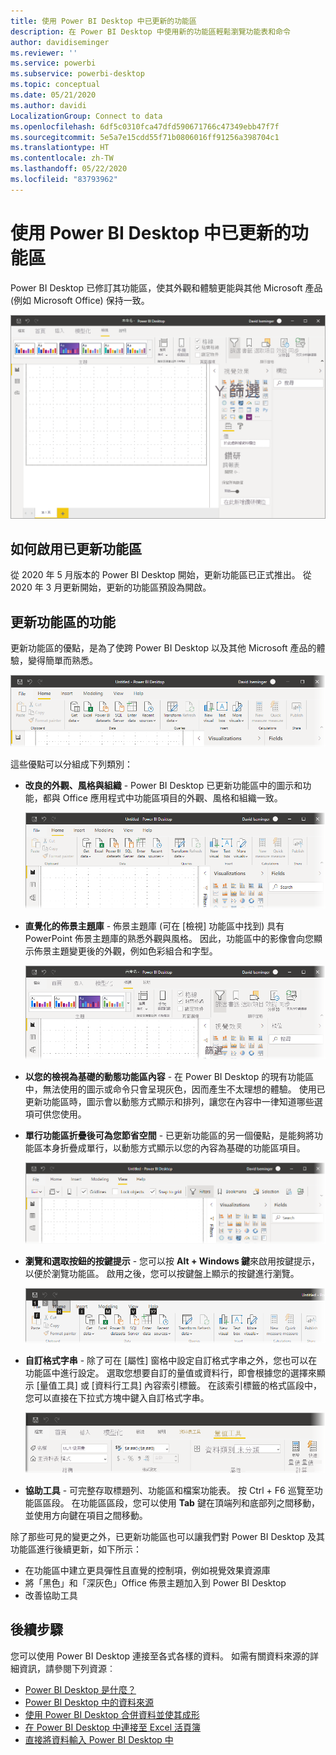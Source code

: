 ```yaml
---
title: 使用 Power BI Desktop 中已更新的功能區
description: 在 Power BI Desktop 中使用新的功能區輕鬆瀏覽功能表和命令
author: davidiseminger
ms.reviewer: ''
ms.service: powerbi
ms.subservice: powerbi-desktop
ms.topic: conceptual
ms.date: 05/21/2020
ms.author: davidi
LocalizationGroup: Connect to data
ms.openlocfilehash: 6df5c0310fca47dfd590671766c47349ebb47f7f
ms.sourcegitcommit: 5e5a7e15cdd55f71b0806016ff91256a398704c1
ms.translationtype: HT
ms.contentlocale: zh-TW
ms.lasthandoff: 05/22/2020
ms.locfileid: "83793962"
---
```

# <a name="use-the-updated-ribbon-in-power-bi-desktop"></a>使用 Power BI Desktop 中已更新的功能區

Power BI Desktop 已修訂其功能區，使其外觀和體驗更能與其他 Microsoft 產品 (例如 Microsoft Office) 保持一致。

![Power BI Desktop 中的新功能區](media/desktop-ribbon/desktop-ribbon-02.png)

## <a name="how-to-enable-the-updated-ribbon"></a>如何啟用已更新功能區

從 2020 年 5 月版本的 Power BI Desktop 開始，更新功能區已正式推出。 從 2020 年 3 月更新開始，更新的功能區預設為開啟。 

## <a name="features-of-the-updated-ribbon"></a>更新功能區的功能

更新功能區的優點，是為了使跨 Power BI Desktop 以及其他 Microsoft 產品的體驗，變得簡單而熟悉。 

![Power BI Desktop 中的新功能區](media/desktop-ribbon/desktop-ribbon-03.png)

這些優點可以分組成下列類別：

* **改良的外觀、風格與組織** - Power BI Desktop 已更新功能區中的圖示和功能，都與 Office 應用程式中功能區項目的外觀、風格和組織一致。

    ![改良的外觀與風格](media/desktop-ribbon/desktop-ribbon-04.png)

* **直覺化的佈景主題庫** - 佈景主題庫 (可在 [檢視] 功能區中找到) 具有 PowerPoint 佈景主題庫的熟悉外觀與風格。 因此，功能區中的影像會向您顯示佈景主題變更後的外觀，例如色彩組合和字型。 

    ![更好的佈景主題](media/desktop-ribbon/desktop-ribbon-05.png)

* **以您的檢視為基礎的動態功能區內容** - 在 Power BI Desktop 的現有功能區中，無法使用的圖示或命令只會呈現灰色，因而產生不太理想的體驗。 使用已更新功能區時，圖示會以動態方式顯示和排列，讓您在內容中一律知道哪些選項可供您使用。

* **單行功能區折疊後可為您節省空間** - 已更新功能區的另一個優點，是能夠將功能區本身折疊成單行，以動態方式顯示以您的內容為基礎的功能區項目。 

    ![摺疊功能區](media/desktop-ribbon/desktop-ribbon-06.png)

* **瀏覽和選取按鈕的按鍵提示** - 您可以按 **Alt + Windows 鍵**來啟用按鍵提示，以便於瀏覽功能區。 啟用之後，您可以按鍵盤上顯示的按鍵進行瀏覽。

    ![按鍵提示](media/desktop-ribbon/desktop-ribbon-07.png)

* **自訂格式字串** - 除了可在 [屬性] 窗格中設定自訂格式字串之外，您也可以在功能區中進行設定。 選取您想要自訂的量值或資料行，即會根據您的選擇來顯示 [量值工具] 或 [資料行工具] 內容索引標籤。 在該索引標籤的格式區段中，您可以直接在下拉式方塊中鍵入自訂格式字串。

    ![自訂格式字串](media/desktop-ribbon/desktop-ribbon-08.png)

* **協助工具** - 可完整存取標題列、功能區和檔案功能表。 按 Ctrl + F6 巡覽至功能區區段。 在功能區區段，您可以使用 **Tab** 鍵在頂端列和底部列之間移動，並使用方向鍵在項目之間移動。


除了那些可見的變更之外，已更新功能區也可以讓我們對 Power BI Desktop 及其功能區進行後續更新，如下所示：

* 在功能區中建立更具彈性且直覺的控制項，例如視覺效果資源庫
* 將「黑色」和「深灰色」Office 佈景主題加入到 Power BI Desktop
* 改善協助工具


## <a name="next-steps"></a>後續步驟
您可以使用 Power BI Desktop 連接至各式各樣的資料。 如需有關資料來源的詳細資訊，請參閱下列資源︰

* [Power BI Desktop 是什麼？](../fundamentals/desktop-what-is-desktop.md)
* [Power BI Desktop 中的資料來源](../connect-data/desktop-data-sources.md)
* [使用 Power BI Desktop 合併資料並使其成形](../connect-data/desktop-shape-and-combine-data.md)
* [在 Power BI Desktop 中連接至 Excel 活頁簿](../connect-data/desktop-connect-excel.md)   
* [直接將資料輸入 Power BI Desktop 中](../connect-data/desktop-enter-data-directly-into-desktop.md)   
